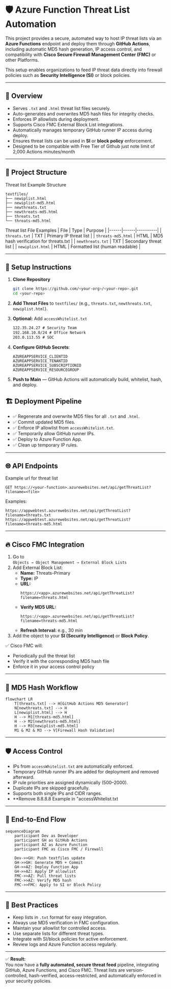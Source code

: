 # 🛡️ Azure Function Threat List Automation

This project provides a secure, automated way to host IP threat lists via an **Azure Functions** endpoint and deploy them through **GitHub Actions**, including automatic MD5 hash generation, IP access control, and compatibility with **Cisco Secure Firewall Management Center (FMC)** or other Platforms.  

This setup enables organizations to feed IP threat data directly into firewall policies such as **Security Intelligence (SI)** or block policies.

---

## 📜 Overview

- Serves `.txt` and `.html` threat list files securely.  
- Auto-generates and overwrites MD5 hash files for integrity checks.  
- Enforces IP allowlists during deployment.  
- Supports Cisco FMC External Block List integrations.  
- Automatically manages temporary GitHub runner IP access during deploy.  
- Ensures threat lists can be used in **SI** or **block policy** enforcement.
- Designed to be compatible with Free Tier of Github just note limit of 2,000 Actions minutes/month

---

## 📂 Project Structure

Threat list Example Structure
```
textfiles/
├── newiplist.html
├── newiplist-md5.html
├── newthreats.txt
├── newthreats-md5.html
├── threats.txt
└── threats-md5.html
```
Threat list File Examples
| File | Type | Purpose |
|------|------|----------|
| `threats.txt` | TXT | Primary IP threat list |
| `threats-md5.html` | HTML | MD5 hash verification for threats.txt |
| `newthreats.txt` | TXT | Secondary threat list |
| `newiplist.html` | HTML | Formatted list (human readable) |

---

## 🧰 Setup Instructions

1. **Clone Repository**
   ```bash
   git clone https://github.com/<your-org>/<your-repo>.git
   cd <your-repo>
   ```

2. **Add Threat Files** to `textfiles/` (e.g., `threats.txt`, `newthreats.txt`, `newiplist.html`).

3. **Optional:** Add `accessWhitelist.txt`
   ```txt
   122.35.24.27 # Security Team
   192.168.10.0/24 # Office Network
   203.0.113.55 # SOC
   ```

4. **Configure GitHub Secrets**:
   ```
   AZUREAPPSERVICE_CLIENTID
   AZUREAPPSERVICE_TENANTID
   AZUREAPPSERVICE_SUBSCRIPTIONID
   AZUREAPPSERVICE_RESOURCEGROUP
   ```

5. **Push to Main** — GitHub Actions will automatically build, whitelist, hash, and deploy.


## 🏗️ Deployment Pipeline

- ✅ Regenerate and overwrite MD5 files for all `.txt` and `.html`.  
- ✅ Commit updated MD5 files.  
- ✅ Enforce IP allowlist from `accessWhitelist.txt`.  
- ✅ Temporarily allow GitHub runner IPs.  
- ✅ Deploy to Azure Function App.  
- ✅ Clean up temporary IP rules.

---

## 🌐 API Endpoints

Example url for threat list
```
GET https://<your-function>.azurewebsites.net/api/getThreatList?filename=<file>
```

Examples:
```
https://appwebtest.azurewebsites.net/api/getThreatList?filename=threats.txt
https://appwebtest.azurewebsites.net/api/getThreatList?filename=threats-md5.html
```

---

## 🔥 Cisco FMC Integration

1. Go to  
   `Objects → Object Management → External Block Lists`  
2. Add External Block List:
   - **Name:** Threats-Primary  
   - **Type:** IP  
   - **URL:**
     ```
     https://<app>.azurewebsites.net/api/getThreatList?filename=threats.html
     ```
   - **Verify MD5 URL:**
     ```
     https://<app>.azurewebsites.net/api/getThreatList?filename=threats-md5.html
     ```
   - **Refresh Interval:** e.g., 30 min
3. Add the object to your **SI (Security Intelligence)** or **Block Policy**.

✅ Cisco FMC will:
- Periodically pull the threat list
- Verify it with the corresponding MD5 hash file
- Enforce it in your access control policy

---

## 🧮 MD5 Hash Workflow

```mermaid
flowchart LR
    T[threats.txt] --> H[GitHub Actions MD5 Generator]
    N[newthreats.txt] --> H
    L[newiplist.html] --> H
    H --> M1[threats-md5.html]
    H --> M2[newthreats-md5.html]
    H --> M3[newiplist-md5.html]
    M1 & M2 & M3 --> V[Firewall Hash Validation]
```

---

## 🛡️ Access Control

- IPs from `accessWhitelist.txt` are automatically enforced.  
- Temporary GitHub runner IPs are added for deployment and removed afterward.  
- IP rule priorities are assigned dynamically (500–2000).  
- Duplicate IPs are skipped gracefully.  
- Supports both single IPs and CIDR ranges.
- **Remove 8.8.8.8 Example in "accessWhitelist.txt

---

## 🧭 End-to-End Flow

```mermaid
sequenceDiagram
    participant Dev as Developer
    participant GH as GitHub Actions
    participant AZ as Azure Function
    participant FMC as Cisco FMC / Firewall

    Dev->>GH: Push textfiles update
    GH->>GH: Generate MD5 + Commit
    GH->>AZ: Deploy Function App
    GH->>AZ: Apply IP allowlist
    FMC->>AZ: Pull threat lists
    FMC->>AZ: Verify MD5 hash
    FMC->>FMC: Apply to SI or Block Policy
```

---

## 📌 Best Practices

- Keep lists in `.txt` format for easy integration.  
- Always use MD5 verification in FMC configuration.  
- Maintain your allowlist for controlled access.  
- Use separate lists for different threat types.  
- Integrate with SI/block policies for active enforcement.  
- Review logs and Azure Function access regularly.

---

✅ **Result:**  
You now have a **fully automated, secure threat feed** pipeline, integrating GitHub, Azure Functions, and Cisco FMC. Threat lists are version-controlled, hash-verified, access-restricted, and automatically enforced in your security policies.
